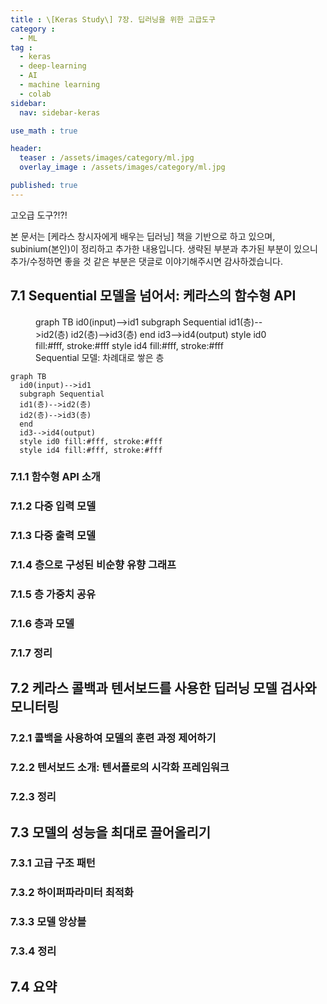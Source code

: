 ```yaml
---
title : \[Keras Study\] 7장. 딥러닝을 위한 고급도구
category :
  - ML
tag :
  - keras
  - deep-learning
  - AI
  - machine learning
  - colab
sidebar:
  nav: sidebar-keras

use_math : true

header:
  teaser : /assets/images/category/ml.jpg
  overlay_image : /assets/images/category/ml.jpg

published: true
---
```


고오급 도구?!?!

본 문서는 [케라스 창시자에게 배우는 딥러닝] 책을 기반으로 하고 있으며, subinium(본인)이 정리하고 추가한 내용입니다. 생략된 부분과 추가된 부분이 있으니 추가/수정하면 좋을 것 같은 부분은 댓글로 이야기해주시면 감사하겠습니다.

## 7.1 Sequential 모델을 넘어서: 케라스의 함수형 API


<figure class = "align-center" style = "width : 400px">
  <div class = "mermaid">
  graph TB
    id0(input)-->id1
    subgraph Sequential
    id1(층)-->id2(층)
    id2(층)-->id3(층)
    end
    id3-->id4(output)
    style id0 fill:#fff, stroke:#fff
    style id4 fill:#fff, stroke:#fff
  </div>
  <figcaption> Sequential 모델: 차례대로 쌓은 층 </figcaption>
</figure>

``` mermaid
graph TB
  id0(input)-->id1
  subgraph Sequential
  id1(층)-->id2(층)
  id2(층)-->id3(층)
  end
  id3-->id4(output)
  style id0 fill:#fff, stroke:#fff
  style id4 fill:#fff, stroke:#fff
```


### 7.1.1 함수형 API 소개

### 7.1.2 다중 입력 모델

### 7.1.3 다중 출력 모델

### 7.1.4 층으로 구성된 비순향 유향 그래프

### 7.1.5 층 가중치 공유

### 7.1.6 층과 모델

### 7.1.7 정리

## 7.2 케라스 콜백과 텐서보드를 사용한 딥러닝 모델 검사와 모니터링

### 7.2.1 콜백을 사용하여 모델의 훈련 과정 제어하기

### 7.2.2 텐서보드 소개: 텐서플로의 시각화 프레임워크

### 7.2.3 정리

## 7.3 모델의 성능을 최대로 끌어올리기

### 7.3.1 고급 구조 패턴

### 7.3.2 하이퍼파라미터 최적화

### 7.3.3 모델 앙상블

### 7.3.4 정리

## 7.4 요약
